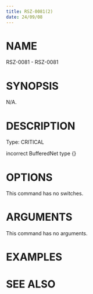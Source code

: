 ```yaml
---
title: RSZ-0081(2)
date: 24/09/08
---
```


# NAME

RSZ-0081 - RSZ-0081

# SYNOPSIS

N/A.

# DESCRIPTION

Type: CRITICAL

incorrect BufferedNet type {}

# OPTIONS

This command has no switches.

# ARGUMENTS

This command has no arguments.

# EXAMPLES

# SEE ALSO
